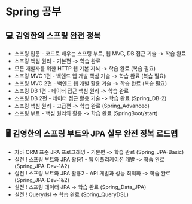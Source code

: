 # Spring 공부 

## 💻 김영한의 스프링 완전 정복 

- 스프링 입문 - 코드로 배우는 스프링 부트, 웹 MVC, DB 접근 기술 -> 학습 완료
- 스프링 핵심 원리 - 기본편 -> 학습 완료
- 모든 개발자를 위한 HTTP 웹 기본 지식 -> 학습 완료 (복습 필요)
- 스프링 MVC 1편 - 백엔드 웹 개발 핵심 기술 -> 학습 완료 (복습 필요)
- 스프링 MVC 2편 - 백엔드 웹 개발 활용 기술 -> 학습 완료 (복습 필요)
- 스프링 DB 1편 - 데이터 접근 핵심 원리 -> 학습 완료 
- 스프링 DB 2편 - 데이터 접근 활용 기술 -> 학습 완료 (Spring_DB-2)
- 스프링 핵심 원리 - 고급편 -> 학습 완료 (Spring_Advanced)
- 스프링 부트 - 핵심 원리와 활용 -> 학습 완료 (SpringBoot/start)

## 🖥️ 김영한의 스프링 부트와 JPA 실무 완전 정복 로드맵

- 자바 ORM 표준 JPA 프로그래밍 - 기본편 -> 학습 완료 (Spring_JPA-Basic)
- 실전 ! 스프링 부트와 JPA 활용1 - 웹 어플리케이션 개발 -> 학습 완료 (Spring_JPA-Dev-1&2)
- 실전 ! 스프링 부트와 JPA 활용2 - API 개발과 성능 최적화 -> 학습 완료 (Spring_JPA-Dev-1&2)
- 실전 ! 스프링 데이터 JPA -> 학습 완료 (Spring_Data_JPA)
- 실전 ! Querydsl -> 학습 완료 (Spring_QueryDSL)
